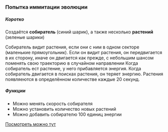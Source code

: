 ### Попытка иммитации эволюции

##### Коротко
Создаётся **собиратель** (синий шарик), а также несколько **растений** (зеленые шарики)

Собиратель видит растения, если они с ним в одном секторе (маленькие прямоугольник). 
Если он видит растения, он передвигается в их сторону, иначе он двигается как прежде, с небольшим шансом поменять свою траекторию в случайном направлении
Когда собиратель ест растение, у него прибавляется энергия.
Когда собиратель двигается в поисках растения, он теряет энергию.
Растения появляеются в определённом количестве каждые 20 секунд.

##### Функции
- Можно менять скорость собирателя
- Можно установить количество новых растений
- Можно добавить собирателю 100 единиц энергии


[Посмотреть можно тут](https://alexandrgrents.github.io/ball/)